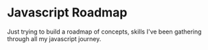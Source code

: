# Javascript Roadmap

Just trying to build a roadmap of concepts, skills I've been gathering through all my javascript journey.
